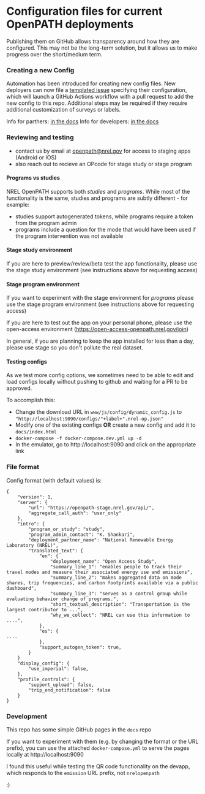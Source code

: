 # Configuration files for current OpenPATH deployments

Publishing them on GitHub allows transparency around how they are configured.
This may not be the long-term solution, but it allows us to make progress over the short/medium term.

### Creating a new Config

Automation has been introduced for creating new config files. New deployers can now file a [templated issue](https://github.com/e-mission/nrel-openpath-deploy-configs/issues/new?assignees=&labels=new+config&projects=&template=add-new-config.yml&title=New+Project+Configuration+-+%5BPROJECT%5D) specifying their configuration, which will launch a GitHub Actions workflow with a pull request to add the new config to this repo. Additional steps may be required if they require additional customization of surveys or labels. 

Info for parthers: [in the docs](https://github.com/e-mission/e-mission-docs/tree/master/docs/use/start_a_project.md)
Info for developers: [in the docs](https://github.com/e-mission/e-mission-docs/tree/master/docs/dev/future/more_custom_auto_config.md)

### Reviewing and testing
- contact us by email at openpath@nrel.gov for access to staging apps (Android or IOS)
- also reach out to recieve an OPcode for stage study or stage program
  
#### Programs vs studies

NREL OpenPATH supports both _studies_ and _programs_. While most of the functionality is the same, studies and programs are subtly different - for example:
- studies support autogenerated tokens, while programs require a token from the program admin
- programs include a question for the mode that would have been used if the program intervention was not available

#### Stage study environment

If you are here to preview/review/beta test the app functionality, please use the stage study environment (see instructions above for requesting access)

#### Stage program environment

If you want to experiment with the stage environment for _programs_ please use the stage program environment (see instructions above for requesting access)

If you are here to test out the app on your personal phone, please use the open-access environment (https://open-access-openpath.nrel.gov/join)

In general, if you are planning to keep the app installed for less than a day, please use stage so you don't pollute the real dataset.

#### Testing configs

As we test more config options, we sometimes need to be able to edit and load configs locally without pushing to github
and waiting for a PR to be approved.

To accomplish this:
- Change the download URL in `www/js/config/dynamic_config.js` to `"http://localhost:9090/configs/"+label+".nrel-op.json"`
- Modify one of the existing configs **OR** create a new config and add it to `docs/index.html`
- `docker-compose -f docker-compose.dev.yml up -d`
- In the emulator, go to http://localhost:9090 and click on the appropriate link

### File format

Config format (with default values) is:

```
{
    "version": 1,
    "server": {
        "url": "https://openpath-stage.nrel.gov/api/",
        "aggregate_call_auth": "user_only"
    },
    "intro": {
        "program_or_study": "study",
        "program_admin_contact": "K. Shankari",
        "deployment_partner_name": "National Renewable Energy Laboratory (NREL)",
        "translated_text": {
            "en": {
                "deployment_name": "Open Access Study",
                "summary_line_1": "enables people to track their travel modes and measure their associated energy use and emissions",
                "summary_line_2": "makes aggregated data on mode shares, trip frequencies, and carbon footprints available via a public dashboard",
                "summary_line_3": "serves as a control group while evaluating behavior change of programs.",
                "short_textual_description": "Transportation is the largest contributor to ...",
                "why_we_collect": "NREL can use this information to ....",
            },
            "es": {
....
            },
            "support_autogen_token": true,
        }
    }
    "display_config": {
        "use_imperial": false,
    },
    "profile_controls": {
        "support_upload": false,
        "trip_end_notification": false
    }
}
```

### Development

This repo has some simple GitHub pages in the `docs` repo

If you want to experiment with them (e.g. by changing the format or the URL
prefix), you can use the attached `docker-compose.yml` to serve the pages
locally at http://localhost:9090

I found this useful while testing the QR code functionality on the devapp,
which responds to the `emission` URL prefix, not `nrelopenpath`

:) 
